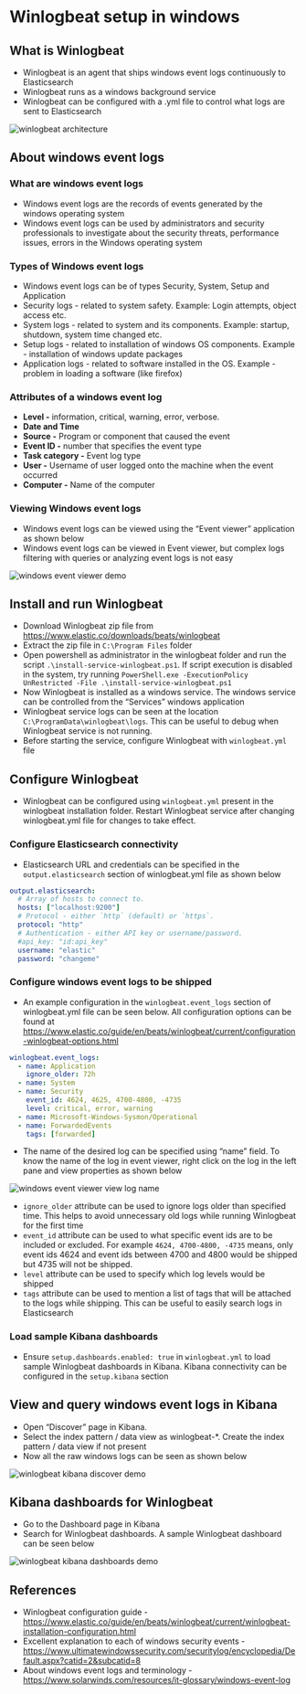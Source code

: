 # Winlogbeat setup in windows

## What is Winlogbeat

- Winlogbeat is an agent that ships windows event logs continuously to Elasticsearch
- Winlogbeat runs as a windows background service
- Winlogbeat can be configured with a .yml file to control what logs are sent to Elasticsearch

![winlogbeat architecture](https://github.com/nagasudhirpulla/taming_python/blob/master/blog/skills/assets/img/winlogbeat%20architecture.png?raw=true)

## About windows event logs

### What are windows event logs

- Windows event logs are the records of events generated by the windows operating system
- Windows event logs can be used by administrators and security professionals to investigate about the security threats, performance issues, errors in the Windows operating system

### Types of Windows event logs

- Windows event logs can be of types Security, System, Setup and Application
- Security logs - related to system safety. Example: Login attempts, object access etc.
- System logs - related to system and its components. Example: startup, shutdown, system time changed etc.
- Setup logs - related to installation of windows OS components. Example - installation of windows update packages
- Application logs - related to software installed in the OS. Example - problem in loading a software (like firefox)

### Attributes of a windows event log

- **Level -** information, critical, warning, error, verbose.
- **Date and Time**
- **Source -** Program or component that caused the event
- **Event ID -** number that specifies the event type
- **Task category -** Event log type
- **User -** Username of user logged onto the machine when the event occurred
- **Computer -** Name of the computer

### Viewing Windows event logs

- Windows event logs can be viewed using the “Event viewer” application as shown below
- Windows event logs can be viewed in Event viewer, but complex logs filtering with queries or analyzing event logs is not easy

![windows event viewer demo](https://github.com/nagasudhirpulla/taming_python/blob/master/blog/skills/assets/img/windows%20event%20viewer%20demo.png?raw=true)

## Install and run Winlogbeat

- Download Winlogbeat zip file from https://www.elastic.co/downloads/beats/winlogbeat
- Extract the zip file in `C:\Program Files` folder
- Open powershell as administrator in the winlogbeat folder and run the script `.\install-service-winlogbeat.ps1`. If script execution is disabled in the system, try running `PowerShell.exe -ExecutionPolicy UnRestricted -File .\install-service-winlogbeat.ps1`
- Now Winlogbeat is installed as a windows service. The windows service can be controlled from the “Services” windows application
- Winlogbeat service logs can be seen at the location `C:\ProgramData\winlogbeat\logs`. This can be useful to debug when Winlogbeat service is not running.
- Before starting the service, configure Winlogbeat with `winlogbeat.yml` file

## Configure Winlogbeat

- Winlogbeat can be configured using `winlogbeat.yml` present in the winlogbeat installation folder. Restart Winlogbeat service after changing winlogbeat.yml file for changes to take effect.

### Configure Elasticsearch connectivity

- Elasticsearch URL and credentials can be specified in the `output.elasticsearch` section of winlogbeat.yml file as shown below

```yaml
output.elasticsearch:
  # Array of hosts to connect to.
  hosts: ["localhost:9200"]
  # Protocol - either `http` (default) or `https`.
  protocol: "http"
  # Authentication - either API key or username/password.
  #api_key: "id:api_key"
  username: "elastic"
  password: "changeme"
```

### Configure windows event logs to be shipped

- An example configuration in the `winlogbeat.event_logs` section of winlogbeat.yml file can be seen below. All configuration options can be found at https://www.elastic.co/guide/en/beats/winlogbeat/current/configuration-winlogbeat-options.html

```yaml
winlogbeat.event_logs:
  - name: Application
    ignore_older: 72h
  - name: System
  - name: Security
    event_id: 4624, 4625, 4700-4800, -4735
    level: critical, error, warning
  - name: Microsoft-Windows-Sysmon/Operational
  - name: ForwardedEvents
    tags: [forwarded]
```

- The name of the desired log can be specified using “name” field. To know the name of the log in event viewer, right click on the log in the left pane and view properties as shown below

![windows event viewer view log name](https://github.com/nagasudhirpulla/taming_python/blob/master/blog/skills/assets/img/windows%20event%20viewer%20view%20log%20name.png?raw=true)

- `ignore_older` attribute can be used to ignore logs older than specified time. This helps to avoid unnecessary old logs while running Winlogbeat for the first time
- `event_id` attribute can be used to what specific event ids are to be included or excluded. For example `4624, 4700-4800, -4735` means, only event ids 4624 and event ids between 4700 and 4800 would be shipped but 4735 will not be shipped.
- `level` attribute can be used to specify which log levels would be shipped
- `tags` attribute can be used to mention a list of tags that will be attached to the logs while shipping. This can be useful to easily search logs in Elasticsearch

### Load sample Kibana dashboards

- Ensure `setup.dashboards.enabled: true` in `winlogbeat.yml` to load sample Winlogbeat dashboards in Kibana. Kibana connectivity can be configured in the `setup.kibana` section

## View and query windows event logs in Kibana

- Open “Discover” page in Kibana.
- Select the index pattern / data view as winlogbeat-*. Create the index pattern / data view if not present
- Now all the raw windows logs can be seen as shown below

![winlogbeat kibana discover demo](https://github.com/nagasudhirpulla/taming_python/blob/master/blog/skills/assets/img/winlogbeat%20kibana%20discover%20demo.png?raw=true)

## Kibana dashboards for Winlogbeat

- Go to the Dashboard page in Kibana
- Search for Winlogbeat dashboards. A sample Winlogbeat dashboard can be seen below

![winlogbeat kibana dashboards demo](https://github.com/nagasudhirpulla/taming_python/blob/master/blog/skills/assets/img/winlogbeat%20kibana%20dashboards%20demo.png?raw=true)

## References

- Winlogbeat configuration guide - https://www.elastic.co/guide/en/beats/winlogbeat/current/winlogbeat-installation-configuration.html
- Excellent explanation to each of windows security events - https://www.ultimatewindowssecurity.com/securitylog/encyclopedia/Default.aspx?catid=2&subcatid=8
- About windows event logs and terminology - https://www.solarwinds.com/resources/it-glossary/windows-event-log
<!--stackedit_data:
eyJoaXN0b3J5IjpbLTEyMDk2NTYzMV19
-->